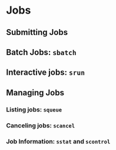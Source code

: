 # Jobs

## Submitting Jobs

## Batch Jobs: `sbatch`

## Interactive jobs: `srun`

## Managing Jobs

### Listing jobs: `squeue`

### Canceling jobs: `scancel`

### Job Information: `sstat` and `scontrol`